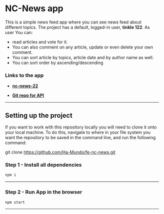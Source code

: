 # NC-News app

This is a simple news feed app where you can see news feed about different topics. The project has a default, logged-in user, **tinkle 122**.
As user You can:

- read articles and vote for it.
- You can also comment on any article, update or even delete your own comment.
- You can sort article by topics, article date and by author name as well.
- You can sort order by ascending/descending

### Links to the app

- **[nc-news-22](https://nc-news-22.netlify.app/)**

- **[Git repo for API](https://github.com/Ha-Mundo/be-nc-news)**

---

## Setting up the project

If you want to work with this repository locally you will need to clone it onto your local machine. To do this, navigate to where in your file system you want the repository to be saved in the command line, and run the following command:

git clone https://github.com/Ha-Mundo/fe-nc-news.git

### Step 1 - Install all dependencies

```bash
npm i
```

---

### Step 2 - Run App in the browser

```bash
npm start
```

---
